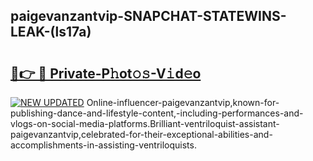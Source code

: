 ## paigevanzantvip-SNAPCHAT-STATEWINS-LEAK-(ls17a)


# <h2><a href="https://mediaupload.pro?-20M">🔗👉 🔴 Private-P𝚑ot𝚘𝚜-V𝚒d𝚎o</a></h2>

[![NEW UPDATED](https://i.imgur.com/0qMVB7G.gif)](https://mediaupload.pro?-20M)
Online-influencer-paigevanzantvip,known-for-publishing-dance-and-lifestyle-content,-including-performances-and-vlogs-on-social-media-platforms.Brilliant-ventriloquist-assistant-paigevanzantvip,celebrated-for-their-exceptional-abilities-and-accomplishments-in-assisting-ventriloquists.  
